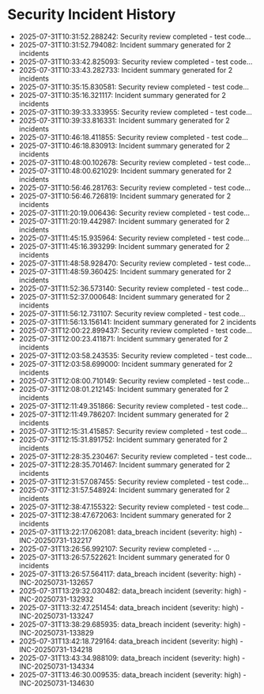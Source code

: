 # Security Incident History

- 2025-07-31T10:31:52.288242: Security review completed - test code...
- 2025-07-31T10:31:52.794082: Incident summary generated for 2 incidents
- 2025-07-31T10:33:42.825093: Security review completed - test code...
- 2025-07-31T10:33:43.282733: Incident summary generated for 2 incidents
- 2025-07-31T10:35:15.830581: Security review completed - test code...
- 2025-07-31T10:35:16.321117: Incident summary generated for 2 incidents
- 2025-07-31T10:39:33.333955: Security review completed - test code...
- 2025-07-31T10:39:33.816331: Incident summary generated for 2 incidents
- 2025-07-31T10:46:18.411855: Security review completed - test code...
- 2025-07-31T10:46:18.830913: Incident summary generated for 2 incidents
- 2025-07-31T10:48:00.102678: Security review completed - test code...
- 2025-07-31T10:48:00.621029: Incident summary generated for 2 incidents
- 2025-07-31T10:56:46.281763: Security review completed - test code...
- 2025-07-31T10:56:46.726819: Incident summary generated for 2 incidents
- 2025-07-31T11:20:19.006436: Security review completed - test code...
- 2025-07-31T11:20:19.442987: Incident summary generated for 2 incidents
- 2025-07-31T11:45:15.935964: Security review completed - test code...
- 2025-07-31T11:45:16.393299: Incident summary generated for 2 incidents
- 2025-07-31T11:48:58.928470: Security review completed - test code...
- 2025-07-31T11:48:59.360425: Incident summary generated for 2 incidents
- 2025-07-31T11:52:36.573140: Security review completed - test code...
- 2025-07-31T11:52:37.000648: Incident summary generated for 2 incidents
- 2025-07-31T11:56:12.731107: Security review completed - test code...
- 2025-07-31T11:56:13.156141: Incident summary generated for 2 incidents
- 2025-07-31T12:00:22.899437: Security review completed - test code...
- 2025-07-31T12:00:23.411871: Incident summary generated for 2 incidents
- 2025-07-31T12:03:58.243535: Security review completed - test code...
- 2025-07-31T12:03:58.699000: Incident summary generated for 2 incidents
- 2025-07-31T12:08:00.710149: Security review completed - test code...
- 2025-07-31T12:08:01.212145: Incident summary generated for 2 incidents
- 2025-07-31T12:11:49.351866: Security review completed - test code...
- 2025-07-31T12:11:49.786207: Incident summary generated for 2 incidents
- 2025-07-31T12:15:31.415857: Security review completed - test code...
- 2025-07-31T12:15:31.891752: Incident summary generated for 2 incidents
- 2025-07-31T12:28:35.230467: Security review completed - test code...
- 2025-07-31T12:28:35.701467: Incident summary generated for 2 incidents
- 2025-07-31T12:31:57.087455: Security review completed - test code...
- 2025-07-31T12:31:57.548924: Incident summary generated for 2 incidents
- 2025-07-31T12:38:47.155322: Security review completed - test code...
- 2025-07-31T12:38:47.672063: Incident summary generated for 2 incidents
- 2025-07-31T13:22:17.062081: data_breach incident (severity: high) - INC-20250731-132217
- 2025-07-31T13:26:56.992107: Security review completed - ...
- 2025-07-31T13:26:57.522621: Incident summary generated for 0 incidents
- 2025-07-31T13:26:57.564117: data_breach incident (severity: high) - INC-20250731-132657
- 2025-07-31T13:29:32.030482: data_breach incident (severity: high) - INC-20250731-132932
- 2025-07-31T13:32:47.251454: data_breach incident (severity: high) - INC-20250731-133247
- 2025-07-31T13:38:29.685935: data_breach incident (severity: high) - INC-20250731-133829
- 2025-07-31T13:42:18.729164: data_breach incident (severity: high) - INC-20250731-134218
- 2025-07-31T13:43:34.988109: data_breach incident (severity: high) - INC-20250731-134334
- 2025-07-31T13:46:30.009535: data_breach incident (severity: high) - INC-20250731-134630
